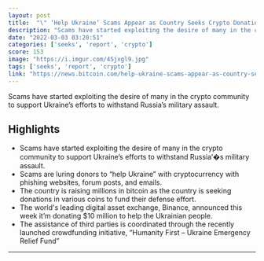 ```yaml
---
layout: post
title:  "\" ‘Help Ukraine’ Scams Appear as Country Seeks Crypto Donations.\" Please be careful and verify the receiver before sending any amount."
description: "Scams have started exploiting the desire of many in the crypto community to support Ukraine’s efforts to withstand Russia’s military assault."
date: "2022-03-03 03:20:51"
categories: ['seeks', 'report', 'crypto']
score: 153
image: "https://i.imgur.com/4Sjxgl9.jpg"
tags: ['seeks', 'report', 'crypto']
link: "https://news.bitcoin.com/help-ukraine-scams-appear-as-country-seeks-crypto-donations-report-reveals/"
---
```


Scams have started exploiting the desire of many in the crypto community to support Ukraine’s efforts to withstand Russia’s military assault.

## Highlights

- Scams have started exploiting the desire of many in the crypto community to support Ukraine’s efforts to withstand Russia’�s military assault.
- Scams are luring donors to “help Ukraine” with cryptocurrency with phishing websites, forum posts, and emails.
- The country is raising millions in bitcoin as the country is seeking donations in various coins to fund their defense effort.
- The world's leading digital asset exchange, Binance, announced this week it’m donating $10 million to help the Ukrainian people.
- The assistance of third parties is coordinated through the recently launched crowdfunding initiative, “Humanity First – Ukraine Emergency Relief Fund”

---
